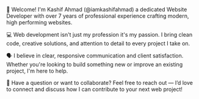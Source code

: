 👋 Welcome! I'm Kashif Ahmad (@iamkashifahmad) a dedicated Website Developer with over 7 years of professional experience crafting modern, high performing websites.

💻 Web development isn't just my profession it's my passion. I bring clean code, creative solutions, and attention to detail to every project I take on.

🗣️ I believe in clear, responsive communication and client satisfaction. Whether you're looking to build something new or improve an existing project, I'm here to help.

📩 Have a question or want to collaborate? Feel free to reach out — I’d love to connect and discuss how I can contribute to your next web project!
